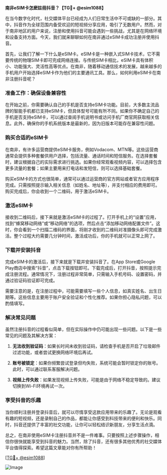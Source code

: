 **南非eSIM卡怎麽註冊抖音？【TG💪+ @esim1088】**

在当今数字化时代，社交媒体平台已经成为人们日常生活中不可或缺的一部分。其中，抖音作为全球范围内备受欢迎的短视频分享应用，吸引了无数用户。然而，对于南非地区的用户来说，注册和使用抖音可能会遇到一些挑战，尤其是在网络环境和设备支持方面。今天，我们就来聊聊如何在南非通过eSIM卡成功注册并使用抖音。

首先，让我们了解一下什么是eSIM卡。eSIM卡是一种嵌入式SIM卡技术，它不需要传统的物理SIM卡即可完成网络连接。与传统SIM卡相比，eSIM卡具有体积小、功能强大、灵活性高等优点。在南非，随着移动通信技术的发展，越来越多的手机用户开始选择eSIM卡作为他们的主要通讯工具。那么，如何利用eSIM卡在南非注册抖音呢？

### **准备工作：确保设备兼容性**

在开始之前，你需要确认自己的手机是否支持eSIM卡功能。目前，大多数主流品牌的智能手机都已支持eSIM卡，但具体型号可能有所不同。如果你不确定自己的手机是否支持eSIM卡，可以通过查阅手机说明书或访问手机厂商官网获取相关信息。此外，确保你的手机系统版本是最新的，因为旧版本可能存在兼容性问题。

### **购买合适的eSIM卡**

在南非，有许多运营商提供eSIM卡服务，例如Vodacom、MTN等。这些运营商通常会提供多种套餐供用户选择，包括流量、通话时间和短信服务。在选择套餐时，建议根据自己的实际需求进行挑选。如果你经常观看视频内容，可以选择包含更多流量的套餐；如果主要用来打电话和发短信，则可以选择基础套餐。

购买eSIM卡的方式也很简单，通常可以通过运营商的官方网站或者官方应用程序完成。只需按照提示输入相关信息（如姓名、地址等），并支付相应的费用即可。购买完成后，你会收到一个二维码，用于激活eSIM卡。

### **激活eSIM卡**

接收到二维码后，接下来就是激活eSIM卡的过程了。打开手机上的“设置”应用，找到“蜂窝移动网络”或“移动网络”的选项，然后点击“添加移动网络配置文件”。这时，你会看到一个扫描二维码的界面，将刚才收到的二维码对准摄像头即可完成激活。整个过程大约需要几分钟时间，激活成功后，你的手机就可以正常上网了。

### **下载并安装抖音**

完成eSIM卡的激活后，接下来就是下载并安装抖音了。在App Store或Google Play商店中搜索“抖音”，点击下载按钮即可。下载完成后，打开抖音，按照提示完成注册流程。通常情况下，注册过程非常简单，只需输入手机号码、设置密码，并通过验证码验证即可完成。

需要注意的是，在注册过程中，可能需要填写一些个人信息，如真实姓名、出生日期等。这些信息主要用于账户安全验证和个性化推荐。如果你担心隐私问题，可以酌情填写。

### **解决常见问题**

虽然注册抖音的过程看似简单，但在实际操作中仍可能出现一些问题。以下是一些常见的问题及其解决方案：

1. **无法收到验证码**：如果长时间未收到验证码，请检查手机是否开启了垃圾邮件过滤功能，或者尝试更换网络环境后再试。
   
2. **账号被锁定**：如果你频繁尝试登录但均失败，系统可能会暂时锁定你的账号。此时，可以通过联系客服解决问题。

3. **视频上传失败**：如果发现视频上传失败，可能是由于网络不稳定导致的。建议切换到Wi-Fi环境再试一次。

### **享受抖音的乐趣**

当你顺利注册并登录抖音后，就可以尽情享受这款应用带来的乐趣了。无论是观看有趣的短视频，还是录制自己的作品，都能让你感受到科技带来的便利和快乐。同时，抖音还提供了丰富的社交功能，让你可以轻松结识新朋友，分享生活点滴。

总之，在南非使用eSIM卡注册抖音并不是一件难事。只要按照上述步骤操作，相信你很快就能享受到抖音的魅力。当然，除了抖音，还有很多其他优秀的社交媒体平台值得探索。希望这篇文章能对你有所帮助！

[[TG💪+ @esim1088](https://t.me/s/esim1088)]  

![Image](https://i.postimg.cc/4NQfJmqS/Snipaste-2025-05-13-00-14-12.png)